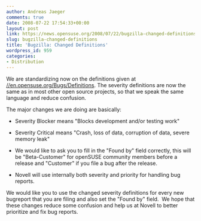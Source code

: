 ```yaml
---
author: Andreas Jaeger
comments: true
date: 2008-07-22 17:54:33+00:00
layout: post
link: https://news.opensuse.org/2008/07/22/bugzilla-changed-definitions/
slug: bugzilla-changed-definitions
title: 'Bugzilla: Changed Definitions'
wordpress_id: 959
categories:
- Distribution
---
```


We are standardizing now on the definitions given at [//en.opensuse.org/Bugs/Definitions](//en.opensuse.org/Bugs/Definitions). The severity definitions are now the same as in most other open source projects, so that we speak the same language and reduce confusion.


The major changes we are doing are basically:



	
  * Severity Blocker means "Blocks development and/or testing work"

	
  * Severity Critical means "Crash, loss of data, corruption of data, severe memory leak"

	
  * We would like to ask you to fill in the "Found by" field correctly, this will be "Beta-Customer" for openSUSE community members before a release and "Customer" if you file a bug after the release.

	
  * Novell will use internally both severity and priority for handling bug reports.


We would like you to use the changed severity definitions for every new bugreport that you are filing and also set the "Found by" field.  We hope that these changes reduce some confusion and help us at Novell to better prioritize and fix bug reports.
